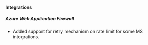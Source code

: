 
#### Integrations
##### Azure Web Application Firewall
- Added support for retry mechanism on rate limit for some MS integrations.
